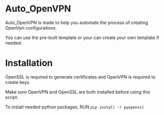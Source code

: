 # Auto_OpenVPN

Auto_OpenVPN is made to help you automate the process of creating OpenVpn configurations.

You can use the pre-built template or your can create your own template if needed.

# Installation

OpenSSL is required to generate certificates and OpenVPN is required to create keys.

Make sure OpenVPN and OpenSSL are both installed before using this script.

To install needed python packages, RUN ```pip install -r pyopenssl```
